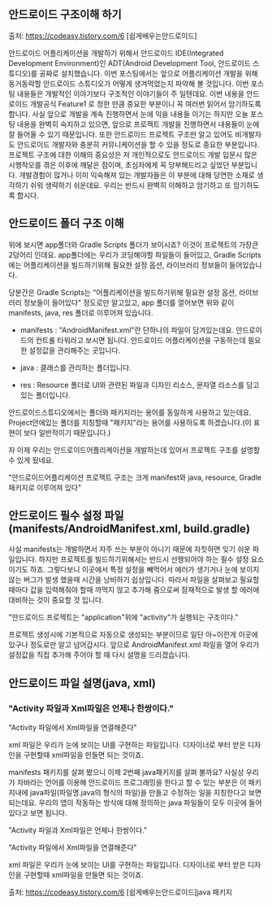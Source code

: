 ## 안드로이드 구조이해 하기
출처: https://codeasy.tistory.com/6 [쉽게배우는안드로이드]

안드로이드 어플리케이션을 개발하기 위해서 안드로이드 IDE(Integrated Development Environment)인 ADT(Android Development Tool, 안드로이드 스튜디오)를 공짜로 설치했습니다. 이번 포스팅에서는 앞으로 어플리케이션 개발을 위해 동거동락할 안드로이드 스튜디오가 어떻게 생겨먹었는지 파악해 볼 것입니다. 이번 포스팅 내용들은 개발적인 이야기보다 구조적인 이야기들이 주 일텐데요. 이번 내용을 안드로이드 개발공식 Feature1 로 정한 만큼 중요한 부분이니 꼭 여러번 읽어서 암기하도록 합니다. 사실 앞으로 개발을 계속 진행하면서 눈에 익을 내용들 이기는 하지만 오늘 포스팅 내용을 완벽히 숙지하고 있으면, 앞으로 프로젝트 개발을 진행하면서 내용들이 눈에 잘 들어올 수 있기 때문입니다. 또한 안드로이드 프로젝트 구조만 알고 있어도 비개발자도 안드로이드 개발자와 충분히 커뮤니케이션을 할 수 있을 정도로 중요한 부분입니다. 프로젝트 구조에 대한 이해의 중요성은 저 개인적으로도 안드로이드 개발 입문시 많은 시행착오를 겪은 이후에 깨달은 점이며, 초심자에게 꼭 당부해드리고 싶었던 부분입니다. 개발경험이 많거나 이미 익숙해져 있는 개발자들은 이 부분에 대해 당연한 소재로 생각하기 쉬워 생략하기 쉬운데요. 우리는 반드시 완벽히 이해하고 암기하고 또 암기하도록 합시다. 

## 안드로이드 폴더 구조 이해

위에 보시면 app폴더와 Gradle Scripts 폴더가 보이시죠? 이것이 프로젝트의 가장큰 2덩어리 인데요. app폴더에는 우리가 코딩해야할 파일들이 들어있고, Gradle Scripts 에는 어플리케이션을 빌드하기위해 필요한 설정 옵션, 라이브러리 정보들이 들어있습니다.

당분간은 Gradle Scripts는 "어플리케이션을 빌드하기위해 필요한 설정 옵션, 라이브러리 정보들이 들어있다" 정도로만 알고있고,
app 폴더를 열어보면 위와 같이 manifests, java, res 폴더로 이루어져 있습니다.

- manifests : "AndroidManifest.xml"란 단하나의 파일이 담겨있는데요. 안드로이드의 컨트롤 타워라고 보시면 됩니다. 안드로이드 어플리케이션을 구동하는데 필요한 설정값을 관리해주는 곳입니다.

- java : 클래스를 관리하는 폴더입니다.

- res : Resource 폴더로 UI와 관련된 파일과 디자인 리소스, 문자열 리소스를 담고있는 폴더입니다.

안드로이드스튜디오에서는 폴더와 패키지라는 용어를 동일하게 사용하고 있는데요. Project안에있는 폴더를 지칭할때 "패키지"라는 용어를 사용하도록 하겠습니다.(이 표현이 보다 일반적이기 때문입니다.)

자 이제 우리는 안드로이드어플리케이션을 개발하는데 있어서 프로젝트 구조를 설명할수 있게 됬네요.

"안드로이드어플리케이션 프로젝트 구조는 크게 manifest와 java, resource, Gradle 패키지로 이루어져 있다"


## 안드로이드 필수 설정 파일(manifests/AndroidManifest.xml, build.gradle)
사실 manifests는 개발하면서 자주 쓰는 부분이 아니기 때문에 자칫하면 잊기 쉬운 파일입니다. 하지만 프로젝트를 빌드하기위해서는 반드시 선행되어야 하는 필수 설정 요소이기도 하죠. 그렇다보니 이곳에서 특정 설정을 빼먹어서 에러가 생기거나 눈에 보이지 않는 버그가 발생 했을때 시간을 낭비하기 쉽상입니다. 따라서 파일을 살펴보고 필요할때마다 값을 입력해줘야 할때 까먹지 않고 추가해 줌으로써 잠재적으로 발생 할 에러에 대비하는 것이 중요할 것 입니다.


"안드로이드 프로젝트는 "application"위에 "activity"가 실행되는 구조이다."

프로젝트 생성시에 기본적으로 자동으로 생성되는 부분이므로 일단 아~이런게 이곳에 있구나 정도로만 알고 넘어갑시다. 앞으로 AndroidManifest.xml 파일을 열어 우리가 설정값을 직접 추가해 주어야 할 때 다시 설명을 드리겠습니다.

## 안드로이드 파일 설명(java, xml)

### "Activity 파일과 Xml파일은 언제나 한쌍이다."

"Activity 파일에서 Xml파일을 연결해준다" 

xml 파일은 우리가 눈에 보이는 UI를 구현하는 파일입니다. 디자이너로 부터 받은 디자인을 구현할때 xml파일을 만들면 되는 것이죠.




manifests 패키지를 살펴 봤으니 이제 2번째 java패키지를 살펴 볼까요? 사실상 우리가 자바라는 언어를 이용해 안드로이드 프로그래밍을 한다고 할 수 있는 부분은 이 패키지내에 java파일(파일명.java의 형식의 파일)을 만들고 수정하는 일을 지칭한다고 보면 되는데요. 우리의 앱이 작동하는 방식에 대해 정의하는 java 파일들이 모두 이곳에 들어있다고 보면 됩니다.

"Activity 파일과 Xml파일은 언제나 한쌍이다."

"Activity 파일에서 Xml파일을 연결해준다" 

xml 파일은 우리가 눈에 보이는 UI를 구현하는 파일입니다. 디자이너로 부터 받은 디자인을 구현할때 xml파일을 만들면 되는 것이죠.




출처: https://codeasy.tistory.com/6 [쉽게배우는안드로이드]java 패키지
